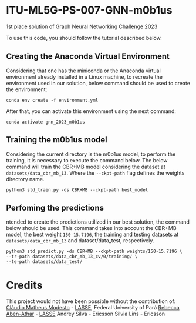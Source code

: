 # ITU-ML5G-PS-007-GNN-m0b1us
1st place solution of Graph Neural Networking Challenge 2023

To use this code, you should follow the tutorial described below. 

## Creating the Anaconda Virtual Environment
Considering that one has the miniconda or the Anaconda virtual environment already installed in a
Linux machine, to recreate the environment used in our solution, below command should be used to create the environment:

```console
conda env create -f environment.yml
```

After that, you can activate this environment using the next command:
```console
conda activate gnn_2023_m0b1us
```

## Training the m0b1us model
Considering the current directory is the m0b1us model, to perform the training, it is necessary to
execute the command below. The below command will train the CBR+MB model considering the dataset at
`datasets/data_cbr_mb_13`. Where the `--ckpt-path` flag defines the weights directory name.

```console
python3 std_train.py -ds CBR+MB --ckpt-path best_model
```

## Perfoming the predictions
ntended to create the predictions utilized in our best solution, the command below should be used.
This command takes into account the CBR+MB model, the best weight `150-15.7196`, the training and
testing datasets at `datasets/data_cbr_mb_13` and dataset/data_test, respectively.

```console 
python3 std_predict.py -ds CBR+MB --ckpt-path weights/150-15.7196 \
--tr-path datasets/data_cbr_mb_13_cv/0/training/ \
--te-path datasets/data_test/
```

# Credits
This project would not have been possible without the contribution of:
[Cláudio Matheus Modesto](https://github.com/claudio966) - [LASSE](https://github.com/lasseufpa), Federal University of Pará
[Rebecca Aben-Athar](https://github.com/rebeccaathar) - [LASSE](https://github.com/lasseufpa)
Andrey Silva - Ericsson
Silvia Lins - Ericsson



